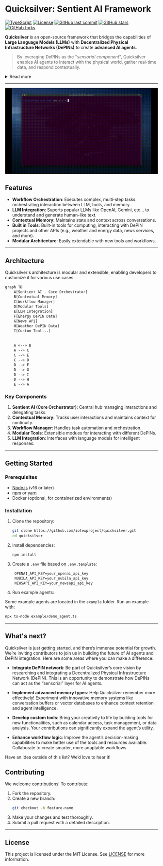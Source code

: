 
# Quicksilver: Sentient AI Framework

[![TypeScript](https://img.shields.io/badge/typescript-%23007ACC.svg?style=flat&logo=typescript&logoColor=white)](https://www.typescriptlang.org/)
[![License](https://img.shields.io/badge/license-MIT-blue.svg)](LICENSE)
[![GitHub last commit](https://img.shields.io/github/last-commit/raullenchai/quicksilver)](https://github.com/raullenchai/quicksilver/commits/main)
[![GitHub stars](https://img.shields.io/github/stars/raullenchai/quicksilver?style=social)](https://github.com/raullenchai/quicksilver/stargazers)
[![GitHub forks](https://img.shields.io/github/forks/raullenchai/quicksilver?style=social)](https://github.com/raullenchai/quicksilver/network/members)

**Quicksilver** is an open-source framework that bridges the capabilities of **Large Language Models (LLMs)** with **Decentralized Physical Infrastructure Networks (DePINs)** to create **advanced AI agents**.

>By leveraging DePINs as the "_sensorial component_", Quicksilver enables AI agents to interact with the physical world, gather real-time data, and respond contextually.

<details>
  <summary>Read more</summary>
The QuickSilver framework empowers developers to build intelligent agents that:

- **Sense and Understand**: Use DePINs to collect and process data from decentralized physical infrastructure, acting as the sensory layer for AI agents.
- **Act and Respond**: Combine LLMs' advanced reasoning capabilities with data from DePINs to perform context-aware interactions.
- **Integrate Seamlessly**: Utilize the framework's modularity to connect with multiple DePIN projects, including weather, energy, and location networks, enabling agents to access diverse sources of decentralized data.
- **Orchestrate Workflows**: Automate multi-step processes while maintaining state and context.

</details>

---

![Preview](./images/preview.gif)

## Features

- **Workflow Orchestration**: Executes complex, multi-step tasks orchestrating interaction between LLM, tools, and memory.
- **LLM Integration**: Suports popular LLMs like OpenAI, Gemini, etc... to understand and generate human-like text.
- **Contextual Memory**: Maintains state and context across conversations.
- **Built in Tools**: Built-in tools for computing, interacting with DePIN projects and other APIs (e.g., weather and energy data, news services, and more).
- **Modular Architecture**: Easily extendable with new tools and workflows.

---

## Architecture

Quicksilver's architecture is modular and extensible, enabling developers to customize it for various use cases.

```mermaid
graph TD
    A[Sentient AI - Core Orchestrator]
    B[Contextual Memory]
    C[Workflow Manager]
    D[Modular Tools]
    E[LLM Integration]
    F[Energy DePIN Data]
    G[News API]
    H[Weather DePIN Data]
    I[Custom Tool...]


    A <--> B
    A --> C    
    C --> E
    C --> D
    D --> F
    D --> G
    D --> I
    D --> H
    E --> A
```

### Key Components

1. **Sentient AI (Core Orchestrator)**: Central hub managing interactions and delegating tasks.
2. **Contextual Memory**: Tracks user interactions and maintains context for continuity.
3. **Workflow Manager**: Handles task automation and orchestration.
4. **Modular Tools**: Extensible modues for interacting with different DePINs.
5. **LLM Integration**: Interfaces with language models for intelligent responses.

---

## Getting Started

### Prerequisites
- [Node.js](https://nodejs.org/) (v16 or later)
- [npm](https://www.npmjs.com/) or [yarn](https://yarnpkg.com/)
- Docker (optional, for containerized environments)

### Installation

1. Clone the repository:

   ```bash
   git clone https://github.com/iotexproject/quicksilver.git
   cd quicksilver
   ```

2. Install dependencies:

   ```bash
   npm install
   ```

3. Create a `.env` file based on `.env.template`:

   ```env
    OPENAI_API_KEY=your_openai_api_key
    NUBILA_API_KEY=your_nubila_api_key
    NEWSAPI_API_KEY=your_newsapi_api_key
   ```

4. Run example agents:

Some example agents are located in the `example` folder. Run an example with:
  
   ```bash
   npx ts-node example/demo_agent.ts
   ```

---


## What's next?

Quicksilver is just getting started, and there’s immense potential for growth. We’re inviting contributors to join us in building the future of AI agents and DePIN integration. Here are some areas where you can make a difference:

- **Integrate DePIN network**: Be part of Quicksilver’s core vision by researching and integrating a Decentralized Physical Infrastructure Network (DePIN). This is an opportunity to demonstrate how DePINs can act as the “sensorial” layer for AI agents.
  
- **Implement advanced memory types**: Help Quicksilver remember more effectively! Experiment with innovative memory systems like conversation buffers or vector databases to enhance context retention and agent intelligence.
  
- **Develop custom tools**: Bring your creativity to life by building tools for new functionalities, such as calendar access, task management, or data analysis. Your contributions can significantly expand the agent’s utility.
  
- **Enhance workflow logic**: Improve the agent’s decision-making capabilities to make better use of the tools and resources available. Collaborate to create smarter, more adaptable workflows.

Have an idea outside of this list? We’d love to hear it!

## Contributing

We welcome contributions! To contribute:
1. Fork the repository.
2. Create a new branch:
   ```bash
   git checkout -b feature-name
   ```
3. Make your changes and test thoroughly.
4. Submit a pull request with a detailed description.

---

## License

This project is licensed under the MIT License. See [LICENSE](LICENSE) for more information.
